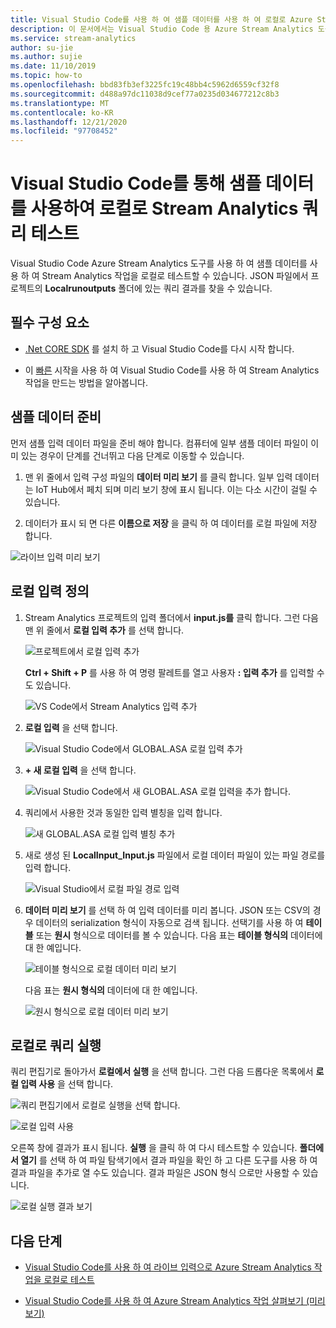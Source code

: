 ```yaml
---
title: Visual Studio Code를 사용 하 여 샘플 데이터를 사용 하 여 로컬로 Azure Stream Analytics 작업 테스트
description: 이 문서에서는 Visual Studio Code 용 Azure Stream Analytics 도구를 사용 하 여 샘플 데이터를 사용 하 여 쿼리를 로컬로 테스트 하는 방법을 설명 합니다.
ms.service: stream-analytics
author: su-jie
ms.author: sujie
ms.date: 11/10/2019
ms.topic: how-to
ms.openlocfilehash: bbd83fb3ef3225fc19c48bb4c5962d6559cf32f8
ms.sourcegitcommit: d488a97dc11038d9cef77a0235d034677212c8b3
ms.translationtype: MT
ms.contentlocale: ko-KR
ms.lasthandoff: 12/21/2020
ms.locfileid: "97708452"
---
```

# <a name="test-stream-analytics-queries-locally-with-sample-data-using-visual-studio-code"></a>Visual Studio Code를 통해 샘플 데이터를 사용하여 로컬로 Stream Analytics 쿼리 테스트

Visual Studio Code Azure Stream Analytics 도구를 사용 하 여 샘플 데이터를 사용 하 여 Stream Analytics 작업을 로컬로 테스트할 수 있습니다. JSON 파일에서 프로젝트의 **Localrunoutputs** 폴더에 있는 쿼리 결과를 찾을 수 있습니다.

## <a name="prerequisites"></a>필수 구성 요소

* [.Net CORE SDK](https://dotnet.microsoft.com/download) 를 설치 하 고 Visual Studio Code를 다시 시작 합니다.

* 이 [빠른](quick-create-visual-studio-code.md) 시작을 사용 하 여 Visual Studio Code를 사용 하 여 Stream Analytics 작업을 만드는 방법을 알아봅니다.

## <a name="prepare-sample-data"></a>샘플 데이터 준비

먼저 샘플 입력 데이터 파일을 준비 해야 합니다. 컴퓨터에 일부 샘플 데이터 파일이 이미 있는 경우이 단계를 건너뛰고 다음 단계로 이동할 수 있습니다.

1. 맨 위 줄에서 입력 구성 파일의 **데이터 미리 보기** 를 클릭 합니다. 일부 입력 데이터는 IoT Hub에서 페치 되며 미리 보기 창에 표시 됩니다. 이는 다소 시간이 걸릴 수 있습니다.

2. 데이터가 표시 되 면 다른 **이름으로 저장** 을 클릭 하 여 데이터를 로컬 파일에 저장 합니다.

 ![라이브 입력 미리 보기](./media/quick-create-visual-studio-code/preview-live-input.png)

## <a name="define-a-local-input"></a>로컬 입력 정의

1. Stream Analytics 프로젝트의 입력 폴더에서 **input.js를** 클릭 합니다. 그런 다음 맨 위 줄에서 **로컬 입력 추가** 를 선택 합니다.

    ![프로젝트에서 로컬 입력 추가](./media/quick-create-visual-studio-code/add-input-from-project.png)

    **Ctrl + Shift + P** 를 사용 하 여 명령 팔레트를 열고 사용자 **: 입력 추가** 를 입력할 수도 있습니다.

   ![VS Code에서 Stream Analytics 입력 추가](./media/quick-create-visual-studio-code/add-input.png)

2. **로컬 입력** 을 선택 합니다.

    ![Visual Studio Code에서 GLOBAL.ASA 로컬 입력 추가](./media/vscode-local-run/add-local-input.png)

3. **+ 새 로컬 입력** 을 선택 합니다.

    ![Visual Studio Code에서 새 GLOBAL.ASA 로컬 입력을 추가 합니다.](./media/vscode-local-run/add-new-local-input.png)

4. 쿼리에서 사용한 것과 동일한 입력 별칭을 입력 합니다.

    ![새 GLOBAL.ASA 로컬 입력 별칭 추가](./media/vscode-local-run/new-local-input-alias.png)

5. 새로 생성 된 **LocalInput_Input.js** 파일에서 로컬 데이터 파일이 있는 파일 경로를 입력 합니다.

    ![Visual Studio에서 로컬 파일 경로 입력](./media/vscode-local-run/local-file-path.png)

6. **데이터 미리 보기** 를 선택 하 여 입력 데이터를 미리 봅니다. JSON 또는 CSV의 경우 데이터의 serialization 형식이 자동으로 검색 됩니다. 선택기를 사용 하 여 **테이블** 또는 **원시** 형식으로 데이터를 볼 수 있습니다. 다음 표는 **테이블 형식의** 데이터에 대 한 예입니다.

     ![테이블 형식으로 로컬 데이터 미리 보기](./media/vscode-local-run/local-file-preview-table.png)

    다음 표는 **원시 형식의** 데이터에 대 한 예입니다.

    ![원시 형식으로 로컬 데이터 미리 보기](./media/vscode-local-run/local-file-preview-raw.png)

## <a name="run-queries-locally"></a>로컬로 쿼리 실행

쿼리 편집기로 돌아가서 **로컬에서 실행** 을 선택 합니다. 그런 다음 드롭다운 목록에서 **로컬 입력 사용** 을 선택 합니다.

![쿼리 편집기에서 로컬로 실행을 선택 합니다.](./media/vscode-local-run/run-locally.png)

![로컬 입력 사용](./media/vscode-local-run/run-locally-use-local-input.png)

오른쪽 창에 결과가 표시 됩니다. **실행** 을 클릭 하 여 다시 테스트할 수 있습니다. **폴더에서 열기** 를 선택 하 여 파일 탐색기에서 결과 파일을 확인 하 고 다른 도구를 사용 하 여 결과 파일을 추가로 열 수도 있습니다. 결과 파일은 JSON 형식 으로만 사용할 수 있습니다.

![로컬 실행 결과 보기](./media/vscode-local-run/run-locally-result.png)

## <a name="next-steps"></a>다음 단계

* [Visual Studio Code를 사용 하 여 라이브 입력으로 Azure Stream Analytics 작업을 로컬로 테스트](visual-studio-code-local-run-live-input.md)

* [Visual Studio Code를 사용 하 여 Azure Stream Analytics 작업 살펴보기 (미리 보기)](visual-studio-code-explore-jobs.md)
